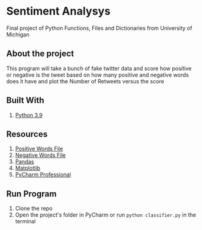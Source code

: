 # Sentiment Analysys
 Final project of Python Functions, Files and Dictionaries from University of Michigan

## About the project
 This program will take a bunch of fake twitter data and score how positive or negative is the tweet based on how many positive and negative words does it have and plot the Number of Retweets versus the score

## Built With
1. [Python 3.9](https://docs.python.org/3.9/whatsnew/3.9.html)

## Resources
1. [Positive Words File](http://www.cs.uic.edu/~liub/FBS/sentiment-analysis.html)
2. [Negative Words File](http://www.cs.uic.edu/~liub/FBS/sentiment-analysis.html)
3. [Pandas](https://pandas.pydata.org)
4. [Matplotlib](https://matplotlib.org)
5. [PyCharm Professional](https://www.jetbrains.com/es-es/pycharm/download/#section=windows)

## Run Program
1. Clone the repo
2. Open the project's folder in PyCharm or run `python classifier.py` in the terminal